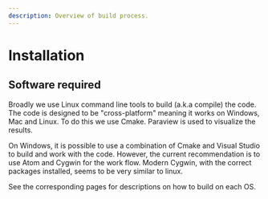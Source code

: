 ```yaml
---
description: Overview of build process.
---
```


# Installation

## Software required

Broadly we use Linux command line tools to build \(a.k.a compile\) the code. The code is designed to be "cross-platform" meaning it works on Windows, Mac and Linux. To do this we use Cmake.  Paraview is used to visualize the results. 

On Windows, it is possible to use a combination of Cmake and Visual Studio to build and work with the code. However, the current recommendation is to use Atom and Cygwin for the work flow. Modern Cygwin, with the correct packages installed, seems to be very similar to linux. 

See the corresponding pages for descriptions on how to build on each OS.

